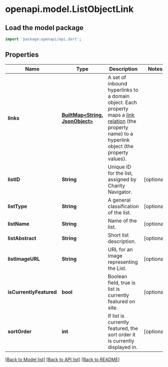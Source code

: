 # openapi.model.ListObjectLink

## Load the model package
```dart
import 'package:openapi/api.dart';
```

## Properties
Name | Type | Description | Notes
------------ | ------------- | ------------- | -------------
**links** | [**BuiltMap&lt;String, JsonObject&gt;**](JsonObject.md) | A set of inbound hyperlinks to a domain object. Each property maps a [link relation](https://www.iana.org/assignments/link-relations/link-relations.xhtml) (the property name) to a hyperlink object (the property values).  | 
**listID** | **String** | Unique ID for the list, assigned by Charity Navigator. | [optional] 
**listType** | **String** | A general classification of the list. | [optional] 
**listName** | **String** | Name of the list. | [optional] 
**listAbstract** | **String** | Short list description. | [optional] 
**listImageURL** | **String** | URL for an image representing the List. | [optional] 
**isCurrentlyFeatured** | **bool** | Boolean field, true is list is currently featured on site. | [optional] 
**sortOrder** | **int** | If list is currently featured, the sort order it is currently displayed in. | [optional] 

[[Back to Model list]](../README.md#documentation-for-models) [[Back to API list]](../README.md#documentation-for-api-endpoints) [[Back to README]](../README.md)


